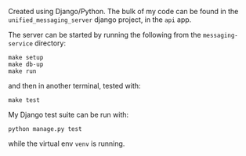 Created using Django/Python. The bulk of my code can be found in the `unified_messaging_server` django project, in the `api` app.

The server can be started by running the following from the `messaging-service` directory:

```
make setup
make db-up
make run
```

and then in another terminal, tested with:

```
make test
```

My Django test suite can be run with:
```
python manage.py test
```
while the virtual env `venv` is running.
